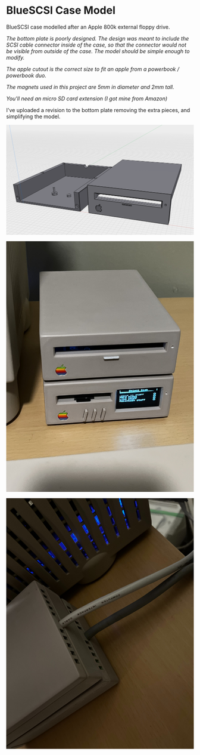 # BlueSCSI Case Model

BlueSCSI case modelled after an Apple 800k external floppy drive.

*The bottom plate is poorly designed. The design was meant to include the SCSI cable connector inside of the case, so that the connector would not be visible from outside of the case. The model should be simple enough to modify.*

*The apple cutout is the correct size to fit an apple from a powerbook / powerbook duo.*

*The magnets used in this project are 5mm in diameter and 2mm tall.*

*You'll need an micro SD card extension (I got mine from Amazon)*

I've uploaded a revision to the bottom plate removing the extra pieces, and simplifying the model.

![Model](https://raw.githubusercontent.com/mcbeav/model-blue.scsi.apple.800k/refs/heads/main/photos/front.PNG)


![BlueSCSI Stacked On Top Of FloppyEMU](https://raw.githubusercontent.com/mcbeav/model-blue.scsi.apple.800k/refs/heads/main/photos/bluescsi.jpeg)


![Back Of BlueSCSI](https://raw.githubusercontent.com/mcbeav/model-blue.scsi.apple.800k/refs/heads/main/photos/back.jpg)